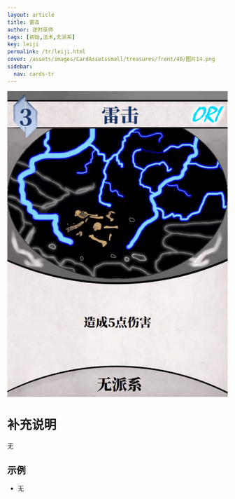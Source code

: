 ```yaml
---
layout: article
title: 雷击
author: 逆时巫师
tags: [初始,法术,无派系]
key: leiji
permalink: /tr/leiji.html
cover: /assets/images/CardAssetssmall/treasures/front/40/图片14.png
sidebar:
  nav: cards-tr
---
```

![](/assets/images/CardAssets/treasures/front/40/图片14.png)

# 补充说明
无


## 示例
* 无